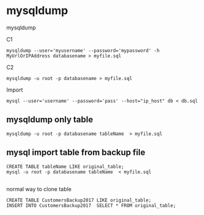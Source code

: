 # mysqldump
mysqldump

C1
```
mysqldump --user='myusername' --password='mypassword' -h MyUrlOrIPAddress databasename > myfile.sql
```

C2
```
mysqldump -u root -p databasename > myfile.sql
```

Import
```
mysql --user='username' --password='pass' --host="ip_host" db < db.sql
```


## mysqldump only table
```
mysqldump -u root -p databasename tableName  > myfile.sql
```

## mysql import table from backup file
```
CREATE TABLE tableName LIKE original_table;
mysql -u root -p databasename tableName  < myfile.sql
```

##
normal way to clone table
```
CREATE TABLE CustomersBackup2017 LIKE original_table;
INSERT INTO CustomersBackup2017  SELECT * FROM original_table;
```
